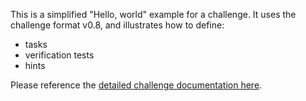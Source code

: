 This is a simplified "Hello, world" example for a challenge. It uses the challenge format v0.8, and illustrates how to define:

- tasks
- verification tests
- hints

Please reference the [detailed challenge documentation here](https://www.katacoda.community/challenges/challenges.html).
